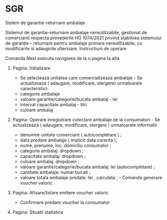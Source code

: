 # SGR
Sistem de garantie-returnare ambalaje

Sistemul de garantie-returnare ambalaje nereutilizabile, gestionat de comercianti respecta prevederile HG 1074/2021 privind stabilirea sistemului de garanție – returnare pentru ambalaje primare nereutilizabile, cu modificarile si adaugirile ulterioare.
  Instructiuni de operare
  
  Comanda Next executa navigarea de la o pagina la alta
  
  1. Pagina: Initializare
     - Se selecteaza unitatea care comercializeaza ambalaje
    - Se actualizeaza ( adaugare, modificare, stergere) urmatoarele caracteristici:
      - categorie ambalaje
      - valoare garantie/categorie/bucata ambalaj - lei
      - interval capacitate ambalaj - litri
      - culoare ambalaj

  3. Pagina: Operare inregistrare colectare ambalaje de la consumatori
    - Se actualizeaza ( adaugare, modificare, stergere ) urmatoarele informatii:</li>
      - denumire unitate comerciant ( autocompletare ) ;
      - data predare ambalaje ( implicit data curenta );
      - nume, prenume, loc. domiciliu consumator ;
      - categorie ambalaj: dropdown ;
      - capacitate ambalaj: dropdown ;
      - culoare ambalaj: dropdown ;
      - valoare garantie/categorie/bucata ambalaj: lei (autocompletare) ;
      - cantitate ambalaje: numar bucati ;
      - valoare totala ambalaje predate: lei , calculata ;
    - Comanda generare voucher valoric

  4. Pagina: Afisare/listare emitere voucher valoric
      - Confirmare predare voucher la consumator
     
  5. Pagina: Situatii statistice
     

